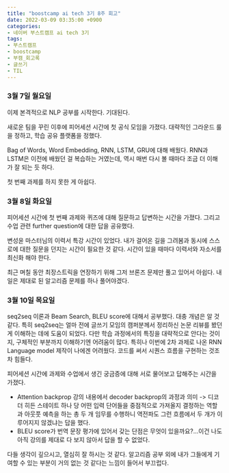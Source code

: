 ```yaml
---
title: "boostcamp ai tech 3기 8주 회고"
date: 2022-03-09 03:35:00 +0900
categories:
- 네이버 부스트캠프 ai tech 3기
tags:
- 부스트캠프
- boostcamp
- 부캠_회고록
- 글쓰기
- TIL
---
```


### 3월 7일 월요일

이제 본격적으로 NLP 공부를 시작한다. 기대된다.

새로운 팀을 꾸린 이후에 피어세션 시간에 첫 공식 모임을 가졌다. 대략적인 그라운드 룰을 정하고, 학습 공유 플랫폼을 정했다.

Bag of Words, Word Embedding, RNN, LSTM, GRU에 대해 배웠다. RNN과 LSTM은 이전에 배웠던 걸 복습하는 거였는데, 역시 매번 다시 볼 때마다 조금 더 이해가 잘 되는 듯 하다.

첫 번째 과제를 하지 못한 게 아쉽다.


### 3월 8일 화요일

피어세션 시간에 첫 번째 과제와 퀴즈에 대해 질문하고 답변하는 시간을 가졌다. 그리고 수업 관련 further question에 대한 답을 공유했다. 

변성윤 마스터님의 이력서 특강 시간이 있었다. 내가 걸어온 길을 그려봄과 동시에 스스로에 대한 질문을 던지는 시간이 필요한 것 같다. 시간이 있을 때마다 이력서와 자소서를 최신화 해야 한다.  

최근 며칠 동안 최장스트릭을 연장하기 위해 그저 브론즈 문제만 풀고 있어서 아쉽다. 내일은 제대로 된 알고리즘 문제를 하나 풀어야겠다. 


### 3월 10일 목요일

seq2seq 이론과 Beam Search, BLEU score에 대해서 공부했다. 대충 개념은 알 것 같다. 특히 seq2seq는 얼마 전에 글쓰기 모임의 캠퍼분께서 정리하신 논문 리뷰를 봤던 게 이해하는 데에 도움이 되었다. 다만 학습 과정에서의 특징을 대략적으로 안다는 것이지, 구체적인 부분까지 이해하기엔 어려움이 많다. 특히나 이번에 2차 과제로 나온 RNN Language model 제작이 나에겐 어려웠다. 코드를 써서 시퀀스 흐름을 구현하는 것조차 힘들다. 

피어세션 시간에 과제와 수업에서 생긴 궁금증에 대해 서로 물어보고 답해주는 시간을 가졌다.   
- Attention backprop 강의 내용에서 decoder backprop의 과정과 의미
    -> 디코더 히든 스테이트 하나 당 어떤 입력 단어들을 중점적으로 가져올지 결정하는 역할과 아웃풋 예측을 하는 총 두 개 임무를 수행하니 역전파도 그런 흐름에서 두 개가 이루어지지 않겠냐는 답을 했다. 
- BLEU score가 번역 문장 평가에 있어서 갖는 단점은 무엇이 있을까요?...이건 나도 아직 강의를 제대로 다 보지 않아서 답을 할 수 없었다.


다들 생각이 깊으시고, 열심히 잘 하시는 것 같다. 알고리즘 공부 외에 내가 그들에게 기여할 수 있는 부분이 거의 없는 것 같다는 느낌이 들어서 부끄럽다.
